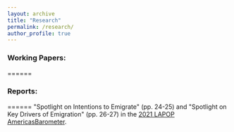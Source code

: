 ```yaml
---
layout: archive
title: "Research"
permalink: /research/
author_profile: true
---
```


### Working Papers: 
======


### Reports:
======
"Spotlight on Intentions to Emigrate" (pp. 24-25) and "Spotlight on Key Drivers of Emigration" (pp. 26-27) in the [2021 LAPOP AmericasBarometer](https://www.vanderbilt.edu/lapop/ab2021/2021_LAPOP_AmericasBarometer_2021_Pulse_of_Democracy.pdf). 





